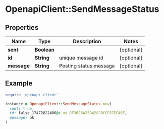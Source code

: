 # OpenapiClient::SendMessageStatus

## Properties

| Name | Type | Description | Notes |
| ---- | ---- | ----------- | ----- |
| **sent** | **Boolean** |  | [optional] |
| **id** | **String** | unique message id | [optional] |
| **message** | **String** | Posting status message | [optional] |

## Example

```ruby
require 'openapi_client'

instance = OpenapiClient::SendMessageStatus.new(
  sent: true,
  id: false_17472822486@c.us_DF38E6A25B42CC8CCE57EC40F,
  message: ok
)
```

